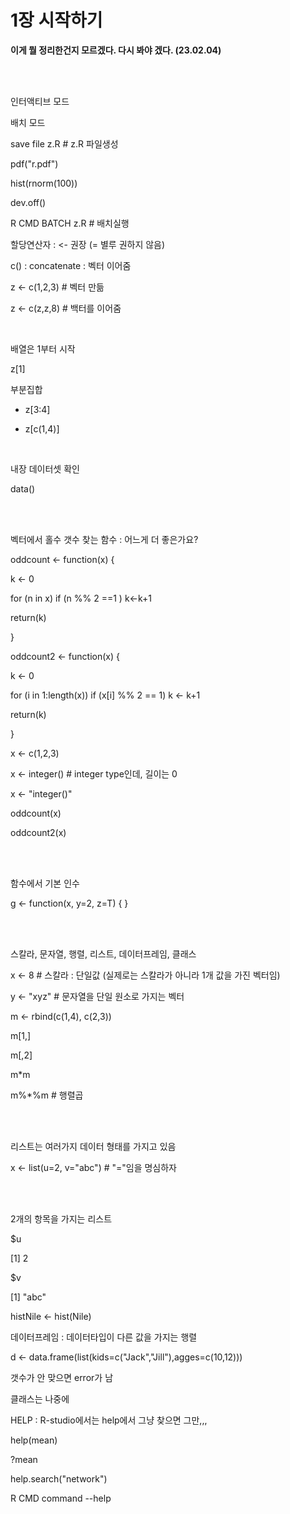 # 1장 시작하기

**이게 뭘 정리한건지 모르겠다. 다시 봐야 겠다. (23.02.04)**

<br> <br>

인터액티브 모드

배치 모드

save file z.R  # z.R 파일생성

pdf("r.pdf")

hist(rnorm(100))

dev.off()



R CMD BATCH z.R  # 배치실행




할당연산자 : <- 권장 (= 별루 권하지 않음)

c() : concatenate : 벡터 이어줌

z <- c(1,2,3)    # 벡터 만듦

z <- c(z,z,8)    # 백터를 이어줌


<br>

배열은 1부터 시작

z[1]

부분집합

- z[3:4]

- z[c(1,4)]


<br>

내장 데이터셋 확인

data()



<br> <br>

벡터에서 홀수 갯수 찾는 함수 : 어느게 더 좋은가요?





oddcount <- function(x) {

  k <- 0

  for (n in x) if (n %% 2 ==1 ) k<-k+1

  return(k)

}



oddcount2 <- function(x) {

  k <- 0

  for (i in 1:length(x)) if (x[i] %% 2 == 1) k <- k+1

  return(k)

}


x <- c(1,2,3)

x <- integer()  # integer type인데, 길이는 0

x <- "integer()"



oddcount(x)

oddcount2(x)



<br> <br>

함수에서 기본 인수

g <- function(x, y=2, z=T) { }



<br> <br>

스칼라, 문자열, 행렬, 리스트, 데이터프레임, 클래스

x <- 8     # 스칼라 : 단일값 (실제로는 스칼라가 아니라 1개 값을 가진 벡터임)

y <- "xyz" # 문자열을 단일 원소로 가지는 벡터

m <- rbind(c(1,4), c(2,3))

m[1,]

m[,2]

m*m

m%*%m  # 행렬곱

<br> <br>

리스트는 여러가지 데이터 형태를 가지고 있음

x <- list(u=2, v="abc")  # "="임을 명심하자



<br> <br>

2개의 항목을 가지는 리스트

$u                       

[1] 2



$v

[1] "abc"



histNile <- hist(Nile)



데이터프레임 : 데이터타입이 다른 값을 가지는 행렬

d <- data.frame(list(kids=c("Jack","Jill"),agges=c(10,12)))

갯수가 안 맞으면 error가 남



클래스는 나중에



HELP : R-studio에서는 help에서 그냥 찾으면 그만,,,

help(mean)

?mean

help.search("network")

R CMD command --help